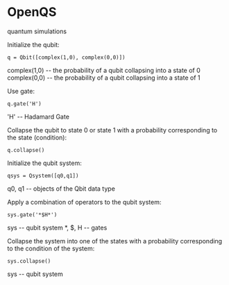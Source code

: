 # OpenQS
quantum simulations

Initialize the qubit:

    q = Qbit([complex(1,0), complex(0,0)])
    
complex(1,0) -- the probability of a qubit collapsing into a state of 0
complex(0,0) -- the probability of a qubit collapsing into a state of 1
    
Use gate:

    q.gate('H')

'H' -- Hadamard Gate

Collapse the qubit to state 0 or state 1 with a probability corresponding to the state (condition):

    q.collapse()

Initialize the qubit system:

    qsys = Qsystem([q0,q1])

q0, q1 -- objects of the Qbit data type

Apply a combination of operators to the qubit system:

    sys.gate('*$H*')
    
sys -- qubit system
*, $, H -- gates

Collapse the system into one of the states with a probability corresponding to the condition of the system:

    sys.collapse()

sys -- qubit system
